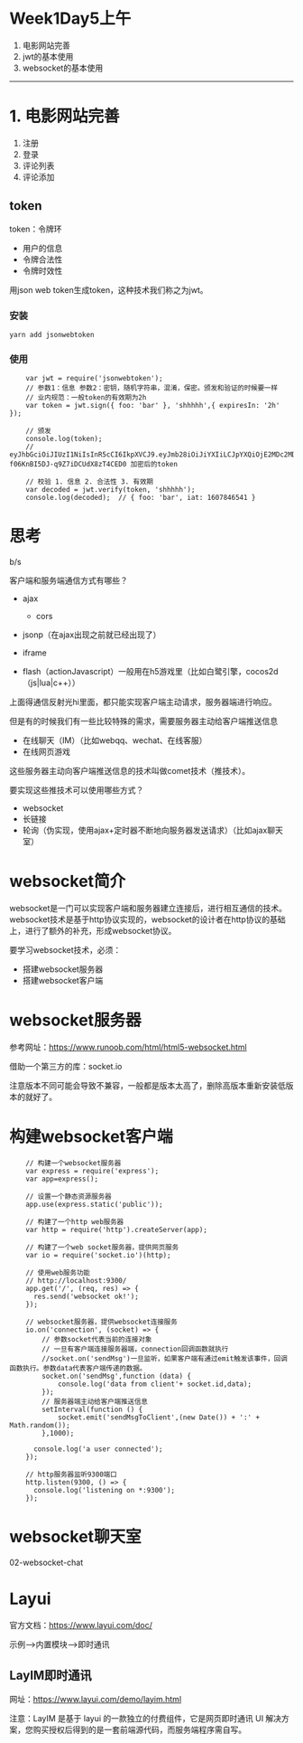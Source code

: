 
# Week1Day5上午
1. 电影网站完善
2. jwt的基本使用
3. websocket的基本使用

---

# 1. 电影网站完善
1. 注册
2. 登录
3. 评论列表
4. 评论添加

## token
token：令牌环
+ 用户的信息
+ 令牌合法性
+ 令牌时效性

用json web token生成token，这种技术我们称之为jwt。

### 安装
`yarn add jsonwebtoken`

### 使用
```shell
    var jwt = require('jsonwebtoken');
    // 参数1：信息 参数2：密钥，随机字符串，混淆，保密。颁发和验证的时候要一样
    // 业内规范：一般token的有效期为2h
    var token = jwt.sign({ foo: 'bar' }, 'shhhhh',{ expiresIn: '2h' });
    
    // 颁发
    console.log(token);
    // eyJhbGciOiJIUzI1NiIsInR5cCI6IkpXVCJ9.eyJmb28iOiJiYXIiLCJpYXQiOjE2MDc2MDQ0MjN9.xrwQTdGpp4Xve-f06KnBI5DJ-q9Z7iDCUdX8zT4CED0 加密后的token
    
    // 校验 1. 信息 2. 合法性 3. 有效期
    var decoded = jwt.verify(token, 'shhhhh');
    console.log(decoded);  // { foo: 'bar', iat: 1607846541 }
```

# 思考
b/s

客户端和服务端通信方式有哪些？
+ ajax
    + cors

+ jsonp（在ajax出现之前就已经出现了）

+ iframe

+ flash（actionJavascript）一般用在h5游戏里（比如白鹭引擎，cocos2d（js|lua|c++））

上面得通信反射光hi里面，都只能实现客户端主动请求，服务器端进行响应。

但是有的时候我们有一些比较特殊的需求，需要服务器主动给客户端推送信息
+ 在线聊天（IM）（比如webqq、wechat、在线客服）
+ 在线网页游戏

这些服务器主动向客户端推送信息的技术叫做comet技术（推技术）。

要实现这些推技术可以使用哪些方式？
+ websocket
+ 长链接
+ 轮询（伪实现，使用ajax+定时器不断地向服务器发送请求）（比如ajax聊天室）

# websocket简介
websocket是一门可以实现客户端和服务器建立连接后，进行相互通信的技术。websocket技术是基于http协议实现的，websocket的设计者在http协议的基础上，进行了额外的补充，形成websocket协议。

要学习websocket技术，必须：
+ 搭建websocket服务器
+ 搭建websocket客户端

# websocket服务器
参考网址：https://www.runoob.com/html/html5-websocket.html

借助一个第三方的库：socket.io

注意版本不同可能会导致不兼容，一般都是版本太高了，删除高版本重新安装低版本的就好了。

# 构建websocket客户端


```shell
    // 构建一个websocket服务器
    var express = require('express');
    var app=express();
    
    // 设置一个静态资源服务器
    app.use(express.static('public'));
    
    // 构建了一个http web服务器
    var http = require('http').createServer(app);
    
    // 构建了一个web socket服务器，提供网页服务
    var io = require('socket.io')(http);
    
    // 使用web服务功能
    // http://localhost:9300/
    app.get('/', (req, res) => {
      res.send('websocket ok!');
    });
    
    // websocket服务器，提供websocket连接服务
    io.on('connection', (socket) => {
        // 参数socket代表当前的连接对象
        // 一旦有客户端连接服务器端，connection回调函数就执行
        //socket.on('sendMsg')一旦监听，如果客户端有通过emit触发该事件，回调函数执行。参数data代表客户端传递的数据。
        socket.on('sendMsg',function (data) {
            console.log('data from client'+ socket.id,data);
        });
        // 服务器端主动给客户端推送信息
        setInterval(function () {
            socket.emit('sendMsgToClient',(new Date()) + ':' + Math.random());
        },1000);
    
      console.log('a user connected');
    });
    
    // http服务器监听9300端口
    http.listen(9300, () => {
      console.log('listening on *:9300');
    });
```

# websocket聊天室

02-websocket-chat

# Layui
官方文档：https://www.layui.com/doc/

示例-->内置模块-->即时通讯

## LayIM即时通讯
网址：https://www.layui.com/demo/layim.html

注意：LayIM 是基于 layui 的一款独立的付费组件，它是网页即时通讯 UI 解决方案，您购买授权后得到的是一套前端源代码，而服务端程序需自写。